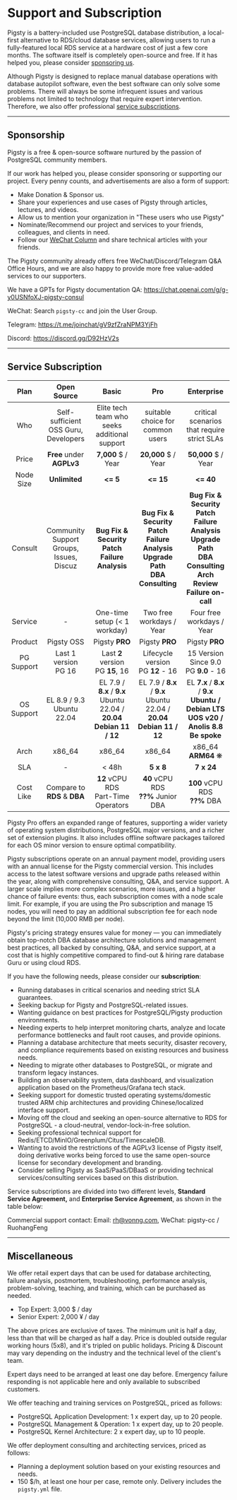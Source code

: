 # Support and Subscription

Pigsty is a battery-included use PostgreSQL database distribution, a local-first alternative to RDS/cloud database services, allowing users to run a fully-featured local RDS service at a hardware cost of just a few core months. The software itself is completely open-source and free. If it has helped you, please consider [sponsoring us](#sponsorship).

Although Pigsty is designed to replace manual database operations with database autopilot software, even the best software can only solve some problems. There will always be some infrequent issues and various problems not limited to technology that require expert intervention. Therefore, we also offer professional [service subscriptions](#service-subscription).


------------------

## Sponsorship

Pigsty is a free & open-source software nurtured by the passion of PostgreSQL community members.

If our work has helped you, please consider sponsoring or supporting our project. Every penny counts, and advertisements are also a form of support:

- Make Donation & Sponsor us.
- Share your experiences and use cases of Pigsty through articles, lectures, and videos.
- Allow us to mention your organization in "These users who use Pigsty"
- Nominate/Recommend our project and services to your friends, colleagues, and clients in need.
- Follow our [WeChat Column](https://mp.weixin.qq.com/s/-E_-HZ7LvOze5lmzy3QbQA) and share technical articles with your friends.

The Pigsty community already offers free WeChat/Discord/Telegram Q&A Office Hours, and we are also happy to provide more free value-added services to our supporters.

We have a GPTs for Pigsty documentation QA: https://chat.openai.com/g/g-y0USNfoXJ-pigsty-consul

WeChat: Search `pigsty-cc` and join the User Group.

Telegram: https://t.me/joinchat/gV9zfZraNPM3YjFh

Discord: https://discord.gg/D92HzV2s


------------------

## Service Subscription

|    Plan    |                  Open Source                  |                                      Basic                                       |                                                 Pro                                                  |                                                                     Enterprise                                                                     |
|:----------:|:---------------------------------------------:|:--------------------------------------------------------------------------------:|:----------------------------------------------------------------------------------------------------:|:--------------------------------------------------------------------------------------------------------------------------------------------------:|
|    Who     |     Self-sufficient OSS Guru, Developers      |                   Elite tech team who seeks additional support                   |                                   suitable choice for common users                                   |                                                    critical scenarios that require strict SLAs                                                     |
|   Price    |           **Free** under **AGPLv3**           |                                **7,000** $ / Year                                |                                         **20,000** $ / Year                                          |                                                                **50,000** $ / Year                                                                 |
| Node Size  |                 **Unlimited**                 |                                     **<= 5**                                     |                                              **<= 15**                                               |                                                                     **<= 40**                                                                      |
|  Consult   | Community Support<br />Groups, Issues, Discuz |           **Bug Fix & Security Patch**<br />**Failure Analysis**<br />           | **Bug Fix & Security Patch**<br />**Failure Analysis**<br />**Upgrade Path**<br />**DBA Consulting** | **Bug Fix & Security Patch**<br />**Failure Analysis**<br />**Upgrade Path**<br />**DBA Consulting**<br />**Arch Review**<br />**Failure on-call** |
|  Service   |                       -                       |                           One-time setup (< 1 workday)                           |                                       Two free workdays / Year                                       |                                                             Four free workdays / Year                                                              |
|  Product   |                  Pigsty OSS                   |                                  Pigsty **PRO**                                  |                                            Pigsty **PRO**                                            |                                                                   Pigsty **PRO**                                                                   |
| PG Support |           Last 1 version<br />PG 16           |                      Last **2** version<br />PG **15**, 16                       |                                Lifecycle version<br />PG **12** - 16                                 |                                                     15 Version Since 9.0<br />PG **9.0** - 16                                                      |
| OS Support |        EL 8.9 / 9.3<br />Ubuntu 22.04         | EL 7.9 / **8.x** / **9.x**<br />Ubuntu 22.04 / **20.04**<br />**Debian 11 / 12** |           EL 7.9 / **8.x** / **9.x**<br />Ubuntu 22.04 / **20.04**<br />**Debian 11 / 12**           |                   EL **7.x** / **8.x** / **9.x**<br />**Ubuntu / Debian LTS**<br /> **UOS v20 / Anolis 8.8** <br />**Be spoke**                    |
|    Arch    |                    x86_64                     |                                      x86_64                                      |                                                x86_64                                                |                                                              x86_64<br />**ARM64** ❋                                                               |
|    SLA     |                       -                       |                                      < 48h                                       |                                              **5 x 8**                                               |                                                                     **7 x 24**                                                                     |
| Cost Like  |      Compare to <br />**RDS** & **DBA**       |                     **12** vCPU RDS<br />Part-Time Operators                     |                               **40** vCPU RDS<br />**??%** Junior DBA                                |                                                         **100** vCPU RDS<br />**??%** DBA                                                          |


Pigsty Pro offers an expanded range of features, supporting a wider variety of operating system distributions, PostgreSQL major versions, and a richer set of extension plugins. It also includes offline software packages tailored for each OS minor version to ensure optimal compatibility.

Pigsty subscriptions operate on an annual payment model, providing users with an annual license for the Pigsty commercial version. 
This includes access to the latest software versions and upgrade paths released within the year, along with comprehensive consulting, Q&A, and service support. 
A larger scale implies more complex scenarios, more issues, and a higher chance of failure events: thus, each subscription comes with a node scale limit. 
For example, if you are using the Pro subscription and manage 15 nodes, you will need to pay an additional subscription fee for each node beyond the limit (10,000 RMB per node).

Pigsty's pricing strategy ensures value for money — you can immediately obtain top-notch DBA database architecture solutions and management best practices, all backed by consulting, Q&A, and service support, at a cost that is highly competitive compared to find-out & hiring rare database Guru or using cloud RDS.

If you have the following needs, please consider our **subscription**:

- Running databases in critical scenarios and needing strict SLA guarantees.
- Seeking backup for Pigsty and PostgreSQL-related issues.
- Wanting guidance on best practices for PostgreSQL/Pigsty production environments.
- Needing experts to help interpret monitoring charts, analyze and locate performance bottlenecks and fault root causes, and provide opinions.
- Planning a database architecture that meets security, disaster recovery, and compliance requirements based on existing resources and business needs.
- Needing to migrate other databases to PostgreSQL, or migrate and transform legacy instances.
- Building an observability system, data dashboard, and visualization application based on the Prometheus/Grafana tech stack.
- Seeking support for domestic trusted operating systems/domestic trusted ARM chip architectures and providing Chinese/localized interface support.
- Moving off the cloud and seeking an open-source alternative to RDS for PostgreSQL - a cloud-neutral, vendor-lock-in-free solution.
- Seeking professional technical support for Redis/ETCD/MinIO/Greenplum/Citus/TimescaleDB.
- Wanting to avoid the restrictions of the AGPLv3 license of Pigsty itself, doing derivative works being forced to use the same open-source license for secondary development and branding.
- Consider selling Pigsty as SaaS/PaaS/DBaaS or providing technical services/consulting services based on this distribution.

Service subscriptions are divided into two different levels, **Standard Service Agreement,** and **Enterprise Service Agreement**, as shown in the table below:


Commercial support contact: Email: [rh@vonng.com](mailto:rh@vonng.com), WeChat: pigsty-cc / RuohangFeng


------------------

## Miscellaneous

We offer retail expert days that can be used for database architecting, failure analysis, postmortem, troubleshooting, performance analysis, problem-solving, teaching, and training, which can be purchased as needed.

- Top Expert: 3,000 $ / day
- Senior Expert: 2,000 ¥ / day

The above prices are exclusive of taxes. The minimum unit is half a day, less than that will be charged as half a day.
Price is doubled outside regular working hours (5x8), and it's tripled on public holidays.
Pricing & Discount may vary depending on the industry and the technical level of the client's team.

Expert days need to be arranged at least one day before. 
Emergency failure responding is not applicable here and only available to subscribed customers.

We offer teaching and training services on PostgreSQL, priced as follows:

- PostgreSQL Application Development: 1 x expert day, up to 20 people.
- PostgreSQL Management & Operation: 1 x expert day, up to 20 people.
- PostgreSQL Kernel Architecture: 2 x expert day, up to 10 people.

We offer deployment consulting and architecting services, priced as follows:

- Planning a deployment solution based on your existing resources and needs.
- 150 $/h, at least one hour per case, remote only. Delivery includes the `pigsty.yml` file. 
